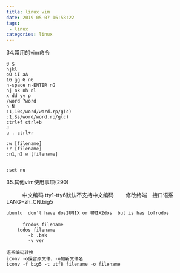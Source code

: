 ```yaml
---
title: linux vim
date: 2019-05-07 16:58:22
tags: 
 - linux
categories: linux
---
```



34.常用的vim命令
	
	0 $
	hjkl
	oO iI aA
	1G gg G nG
	n-space n-ENTER nG
	nj nk nh nl
	x dd yy p
	/word ?word
	n N
	:1,10s/word/word.rp/g(c)
	:1,$s/word/word.rp/g(c)
	ctrl+f ctrl+b
	J  
	u . ctrl+r

	:w [filename]
	:r [filename]
	:n1,n2 w [filename]


	:set nu

35.其他vim使用事项(290)
	
　　　中文编码
	tty1-tty6默认不支持中文编码　　
	修改终端　接口语系　
	LANG=zh_CN.big5


	ubuntu  don't have dos2UNIX or UNIX2dos  but is has tofrodos

	　　　	frodos filename
		todos filename
			-b .bak
			-v ver

	语系编码转换
	iconv -o保留原文件，-o加新文件名
	iconv -f big5 -t utf8 filename -o filename



